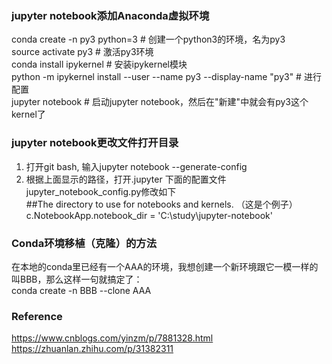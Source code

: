 ### jupyter notebook添加Anaconda虚拟环境

conda create -n py3 python=3 # 创建一个python3的环境，名为py3  
source activate py3 # 激活py3环境  
conda install ipykernel # 安装ipykernel模块  
python -m ipykernel install --user --name py3 --display-name "py3" # 进行配置  
jupyter notebook # 启动jupyter notebook，然后在"新建"中就会有py3这个kernel了  

### jupyter notebook更改文件打开目录
1. 打开git bash, 输入jupyter notebook --generate-config  
2. 根据上面显示的路径，打开.jupyter 下面的配置文件jupyter_notebook_config.py修改如下  
##The directory to use for notebooks and kernels.  （这是个例子）  
c.NotebookApp.notebook_dir = 'C:\study\jupyter-notebook'  

### Conda环境移植（克隆）的方法
在本地的conda里已经有一个AAA的环境，我想创建一个新环境跟它一模一样的叫BBB，那么这样一句就搞定了：  
conda create -n BBB --clone AAA  

### Reference
https://www.cnblogs.com/yinzm/p/7881328.html
https://zhuanlan.zhihu.com/p/31382311
